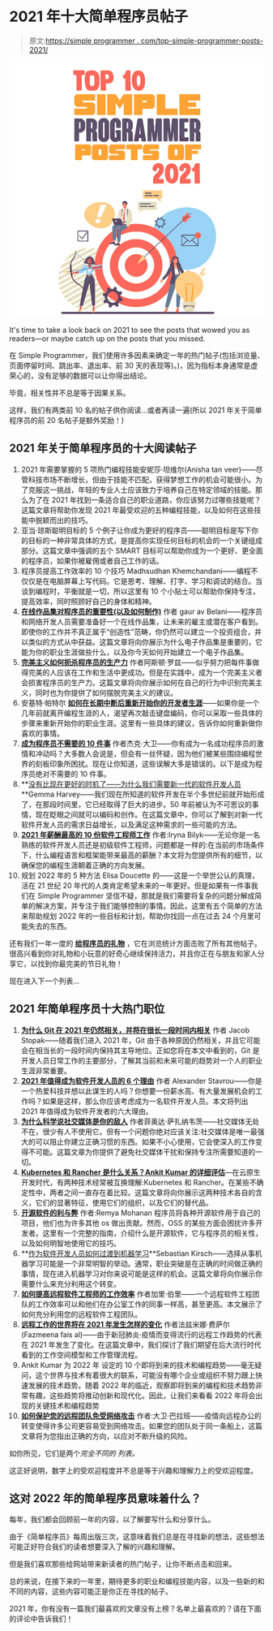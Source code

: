 # 2021 年十大简单程序员帖子

> 原文:[https://simple programmer . com/top-simple-programmer-posts-2021/](https://simpleprogrammer.com/top-simple-programmer-posts-2021/)

![](img/df9d89a2f0aa61472938fa958bbe3781.png)

It's time to take a look back on 2021 to see the posts that wowed you as readers—or maybe catch up on the posts that you missed.

在 Simple Programmer，我们使用许多因素来确定一年的热门帖子(包括浏览量、页面停留时间、跳出率、退出率、前 30 天的表现等)。)，因为指标本身通常是虚荣心的，没有足够的数据可以让你得出结论。

毕竟，相关性并不总是等于因果关系。

这样，我们有两类前 10 名的帖子供你阅读…或者再读一遍(所以 2021 年关于简单程序员的前 20 名帖子是额外奖励！)

## 2021 年关于简单程序员的十大阅读帖子

1.  2021 年需要掌握的 5 项热门编程技能安妮莎·坦维尔(Anisha tan veer)——尽管科技市场不断增长，但由于技能不匹配，获得梦想工作的机会可能很小。为了克服这一挑战，年轻的专业人士应该致力于培养自己在特定领域的技能。那么为了在 2021 年找到一条适合自己的职业道路，你应该努力过哪些技能呢？这篇文章将帮助你发现 2021 年最受欢迎的五种编程技能，以及如何在这些技能中脱颖而出的技巧。
2.  亚当·琼斯聪明目标的 5 个例子让你成为更好的程序员——聪明目标是写下你的目标的一种非常具体的方式，是提高你实现任何目标的机会的一个关键组成部分。这篇文章中强调的五个 SMART 目标可以帮助你成为一个更好、更全面的程序员，如果你被雇佣或者自己工作的话。
3.  程序员提高工作效率的 10 个技巧 Madhsudhan Khemchandani——编程不仅仅是在电脑屏幕上写代码。它是思考、理解、打字、学习和调试的结合。当谈到编程时，平衡就是一切，所以这里有 10 个小贴士可以帮助你保持专注，提高效率，同时照顾好自己的身体和精神。
4.  **[在线作品集对程序员的重要性(以及如何制作)](http://www.simpleprogrammer.com/online-portfolio-for-programmers)** 作者 gaur av Belani——程序员和网络开发人员需要准备好一个在线作品集，让未来的雇主或潜在客户看到。即使你的工作并不真正属于“创造性”范畴，你仍然可以建立一个投资组合，并以类似的方式从中获益。这篇文章将向你展示为什么电子作品集是重要的，它能为你的职业生涯做些什么，以及你今天如何开始建立一个电子作品集。
5.  **[完美主义如何扼杀程序员的生产力](http://www.simpleprogrammer.com/perfectionism-kills-programmers-productivity)** 作者阿斯顿·罗兹——似乎努力把每件事做得完美的人应该在工作和生活中更成功。但是在实践中，成为一个完美主义者会损害程序员的生产力。这篇文章将向你展示如何在自己的行为中识别完美主义，同时也为你提供了如何摆脱完美主义的建议。
6.  安基特·帕特尔 **[如何在长期中断后重新开始你的开发者生涯](http://www.simpleprogrammer.com/how-to-restart-your-developer-career-after-a-long-break)**——如果你是一个几年前就离开编程生涯的人，渴望再次敲击键盘编码，你可以采取一些具体的步骤来重新开始你的职业生涯。这里有一些具体的建议，告诉你如何重新做你喜欢的事情。
7.  **[成为程序员不需要的 10 件事](http://www.simpleprogrammer.com/become-a-programmer-myths)** 作者杰克·大卫——你有成为一名成功程序员的激情和冲动吗？大多数人会说是，但会有一丝怀疑，因为他们被某些围绕编程世界的刻板印象所困扰。现在让你知道，这些误解大多是错误的。以下是成为程序员绝对不需要的 10 件事。
8.  **[没有比现在更好的时机了——为什么我们需要新一代的软件开发人员](http://www.simpleprogrammer.com/new-generation-of-software-developers)**Gemma Harvey——我们现在所知道的软件开发在半个多世纪前就开始形成了，在那段时间里，它已经取得了巨大的进步。50 年前被认为不可思议的事情，现在眨眼之间就可以编码和创作。在这篇文章中，你可以了解到对新一代软件开发人员的需求日益增长，以及满足这种需求的一些可能的方法。
9.  **[2021 年薪酬最高的 10 份软件工程师工作](http://www.simpleprogrammer.com/highest-paid-software-engineer-jobs-2021)** 作者:Iryna Bilyk——无论你是一名熟练的软件开发人员还是初级软件工程师，问题都是一样的:在当前的市场条件下，什么编程语言和框架能带来最高的薪酬？本文将为您提供所有的细节，以确保您的编程生涯朝着正确的方向发展。
10.  规划 2022 年的 5 种方法 Elisa Doucette 的——这是一个举世公认的真理，活在 21 世纪 20 年代的人类肯定希望未来的一年更好。但是如果有一件事我们在 Simple Programmer 坚信不疑，那就是我们需要将复杂的问题分解成简单的解决方案，并专注于我们能够控制的事情。因此，这里有五个简单的方法来帮助规划 2022 年的一些目标和计划，帮助你找回一点在过去 24 个月里可能失去的东西。

还有我们一年一度的 [**给程序员的礼物**](http://www.simpleprogrammer.com/gifts-for-programmers) ，它在浏览统计方面击败了所有其他帖子。很高兴看到你对礼物和小玩意的好奇心继续保持活力，并且你正在与朋友和家人分享它，以找到你最完美的节日礼物！

现在进入下一个列表…

## 2021 年简单程序员十大热门职位

1.  **[为什么 Git 在 2021 年仍然相关，并将在很长一段时间内相关](http://www.simpleprogrammer.com/git-relevant-in-2021)** 作者 Jacob Stopak——随着我们进入 2021 年，Git 由于各种原因仍然相关，并且它可能会在相当长的一段时间内保持其主导地位。正如您将在本文中看到的，Git 是开发人员日常工作的主要部分，了解其当前和未来可能的趋势对一个人的职业生涯非常重要。
2.  **[2021 年值得成为软件开发人员的 6 个理由](http://www.simpleprogrammer.com/reasons-to-become-a-software-developer-2021)** 作者 Alexander Stavrou——你是一个热爱科技并想以此谋生的人吗？你想要一份薪水高、有大量发展机会的工作吗？如果是这样，那么你应该考虑成为一名软件开发人员。本文将列出 2021 年值得成为软件开发者的六大理由。
3.  **[为什么科学说社交媒体是你的敌人](http://www.simpleprogrammer.com/social-media-is-your-enemy)** 作者菲奥达·萨扎纳韦茨——社交媒体无处不在，很少有人不使用它。但有一个问题你绝对应该关注:社交媒体是唯一最强大的可以阻止你建立正确习惯的东西。如果不小心使用，它会使深入的工作变得不可能。这篇文章为你提供了避免社交媒体干扰和保持专注所需要知道的一切。
4.  **[Kubernetes 和 Rancher 是什么关系？Ankit Kumar 的详细评估](http://www.simpleprogrammer.com/kubernetes-and-rancher)**—在云原生开发时代，有两种技术经常被互换理解:Kubernetes 和 Rancher。在某些不确定性中，两者之间一直存在着比较。这篇文章将向你展示这两种技术各自的含义，它们的显著特征，使用它们的组织，以及它们的替代品。
5.  **[开源软件的利与弊](http://www.simpleprogrammer.com/pros-cons-open-source-software)** 作者:Remya Mohanan 程序员将各种开源软件用于自己的项目，他们也为许多其他 os 做出贡献。然而，OSS 的某些方面会困扰许多开发者。这里有一个完整的指南，介绍什么是开源软件，它与程序员的相关性，以及如何明智地使用它的技巧。
6.  **[作为软件开发人员如何过渡到机器学习](http://www.simpleprogrammer.com/transition-machine-learning-software-developer)**Sebastian Kirsch——选择从事机器学习可能是一个非常明智的举动。通常，职业突破是在正确的时间做正确的事情，现在进入机器学习对你来说可能是这样的机会。这篇文章将向你展示你需要什么来充分利用这个转变。
7.  **[如何提高远程软件工程师的工作效率](http://www.simpleprogrammer.com/improve-remote-software-engineers-productivity)** 作者加里·伯里——一个远程软件工程团队的工作效率可以和他们在办公室工作的同事一样高，甚至更高。本文展示了如何充分利用您的远程软件工程团队。
8.  **[远程工作的世界将在 2021 年发生怎样的变化](http://www.simpleprogrammer.com/remote-work-model-2021)** 作者法兹米娜·费萨尔(Fazmeena fais al)——由于新冠肺炎·疫情而变得流行的远程工作趋势的代表在 2021 年发生了变化。在这篇文章中，我们探讨了我们期望在后大流行时代看到的工作空间模型和工作管理流程。
9.  Ankit Kumar 为 2022 年 设定的 10 个即将到来的技术和编程趋势——毫无疑问，这个世界与技术有着很大的联系，可能没有哪个企业或组织不努力跟上快速发展的技术趋势。随着 2022 年的临近，观察即将到来的编程和技术趋势非常有趣，这些趋势将推动创新和现代化。因此，让我们来看看 2022 年将会出现的关键技术和编程趋势
10.  **[如何保护您的远程团队免受网络攻击](http://www.simpleprogrammer.com/keep-remote-team-safe-cyber-attacks)** 作者:大卫·巴拉班——疫情向远程办公的转变使得许多公司更容易受到网络攻击。如果您的团队处于同一条船上，这篇文章将为您指出正确的方向，以应对不断升级的风险。

如你所见，它们是两个*完全不同的* *列表。*

这正好说明，数字上的受欢迎程度并不总是等于兴趣和理解力上的受欢迎程度。

## 这对 2022 年的简单程序员意味着什么？

每年，我们都会回顾前一年的内容，以了解要写什么和分享什么。

由于《简单程序员》每周出版三次，这意味着我们总是在寻找新的想法，这些想法可能正好符合我们的读者想要深入了解的兴趣和理解。

但是我们喜欢那些给网站带来新读者的热门帖子，让你不断点击和回来。

总的来说，在接下来的一年里，期待更多的职业和编程技能内容，以及一些新的和不同的内容，这些内容可能正是你正在寻找的帖子。

2021 年，你有没有一篇我们最喜欢的文章没有上榜？名单上最喜欢的？请在下面的评论中告诉我们！